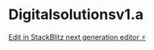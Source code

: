 # Digitalsolutionsv1.a

[Edit in StackBlitz next generation editor ⚡️](https://stackblitz.com/~/github.com/digitalSolutionsSA/Digitalsolutionsv1.a)